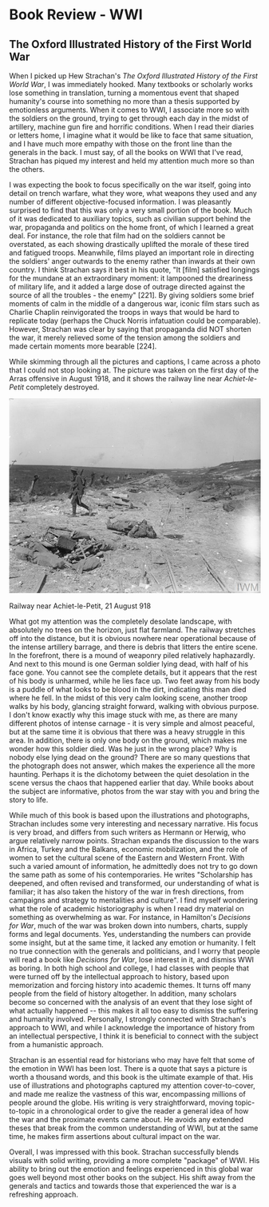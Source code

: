 # Book Review - WWI 

## The Oxford Illustrated History of the First World War

When I picked up Hew Strachan's *The Oxford Illustrated History of the First World War*, I was immediately hooked. Many textbooks or scholarly works lose something in translation, turning a momentous event that shaped humanity's course into something no more than a thesis supported by emotionless arguments. When it comes to WWI, I associate more so with the soldiers on the ground, trying to get through each day in the midst of artillery, machine gun fire and horrific conditions. When I read their diaries or letters home, I imagine what it would be like to face that same situation, and I have much more empathy with those on the front line than the generals in the back. I must say, of all the books on WWI that I've read, Strachan has piqued my interest and held my attention much more so than the others.

I was expecting the book to focus specifically on the war itself, going into detail on trench warfare, what they wore, what weapons they used and any number of different objective-focused information. I was pleasantly surprised to find that this was only a very small portion of the book. Much of it was dedicated to auxiliary topics, such as civilian support behind the war, propaganda and politics on the home front, of which I learned a great deal. For instance, the role that film had on the soldiers cannot be overstated, as each showing drastically uplifted the morale of these tired and fatigued troops. Meanwhile, films played an important role in directing the soldiers' anger outwards to the enemy rather than inwards at their own country. I think Strachan says it best in his quote, "It \[film\] satisfied longings for the mundane at an extraordinary moment: it lampooned the dreariness of military life, and it added a large dose of outrage directed against the source of all the troubles - the enemy" \[221\]. By giving soldiers some brief moments of calm in the middle of a dangerous war, iconic film stars such as Charlie Chaplin reinvigorated the troops in ways that would be hard to replicate today (perhaps the Chuck Norris infatuation could be comparable). However, Strachan was clear by saying that propaganda did NOT shorten the war, it merely relieved some of the tension among the soldiers and made certain moments more bearable \[224\].

While skimming through all the pictures and captions, I came across a photo that I could not stop looking at. The picture was taken on the first day of the Arras offensive in August 1918, and it shows the railway line near *Achiet-le-Petit* completely destroyed. 

![im_ww1_01](../im/im_ww1_01.jpg)

Railway near Achiet-le-Petit, 21 August 918

What got my attention was the completely desolate landscape, with absolutely no trees on the horizon, just flat farmland. The railway stretches off into the distance, but it is obvious nowhere near operational because of the intense artillery barrage, and there is debris that litters the entire scene. In the forefront, there is a mound of weaponry piled relatively haphazardly. And next to this mound is one German soldier lying dead, with half of his face gone. You cannot see the complete details, but it appears that the rest of his body is unharmed, while he lies face up. Two feet away from his body is a puddle of what looks to be blood in the dirt, indicating this man died where he fell. In the midst of this very calm looking scene, another troop walks by his body, glancing straight forward, walking with obvious purpose. I don't know exactly why this image stuck with me, as there are many different photos of intense carnage - it is very simple and almost peaceful, but at the same time it is obvious that there was a heavy struggle in this area. In addition, there is only one body on the ground, which makes me wonder how this soldier died. Was he just in the wrong place? Why is nobody else lying dead on the ground? There are so many questions that the photograph does not answer, which makes the experience all the more haunting. Perhaps it is the dichotomy between the quiet desolation in the scene versus the chaos that happened earlier that day. While books about the subject are informative, photos from the war stay with you and bring the story to life.

While much of this book is based upon the illustrations and photographs, Strachan includes some very interesting and necessary narrative. His focus is very broad, and differs from such writers as Hermann or Herwig, who argue relatively narrow points. Strachan expands the discussion to the wars in Africa, Turkey and the Balkans, economic mobilization, and the role of women to set the cultural scene of the Eastern and Western Front. With such a varied amount of information, he admittedly does not try to go down the same path as some of his contemporaries. He writes "Scholarship has deepened, and often revised and transformed, our understanding of what is familiar; it has also taken the history of the war in fresh directions, from campaigns and strategy to mentalities and culture". I find myself wondering what the role of academic historiography is when I read dry material on something as overwhelming as war. For instance, in Hamilton's *Decisions for War*, much of the war was broken down into numbers, charts, supply forms and legal documents. Yes, understanding the numbers can provide some insight, but at the same time, it lacked any emotion or humanity. I felt no true connection with the generals and politicians, and I worry that people will read a book like *Decisions for War*, lose interest in it, and dismiss WWI as boring. In both high school and college, I had classes with people that were turned off by the intellectual approach to history, based upon memorization and forcing history into academic themes. It turns off many people from the field of history altogether. In addition, many scholars become so concerned with the analysis of an event that they lose sight of what actually happened -- this makes it all too easy to dismiss the suffering and humanity involved. Personally, I strongly connected with Strachan's approach to WWI, and while I acknowledge the importance of history from an intellectual perspective, I think it is beneficial to connect with the subject from a humanistic approach.

Strachan is an essential read for historians who may have felt that some of the emotion in WWI has been lost. There is a quote that says a picture is worth a thousand words, and this book is the ultimate example of that. His use of illustrations and photographs captured my attention cover-to-cover, and made me realize the vastness of this war, encompassing millions of people around the globe. His writing is very straightforward, moving topic-to-topic in a chronological order to give the reader a general idea of how the war and the proximate events came about. He avoids any extended theses that break from the common understanding of WWI, but at the same time, he makes firm assertions about cultural impact on the war.

Overall, I was impressed with this book. Strachan successfully blends visuals with solid writing, providing a more complete "package" of WWI. His ability to bring out the emotion and feelings experienced in this global war goes well beyond most other books on the subject. His shift away from the generals and tactics and towards those that experienced the war is a refreshing approach.
